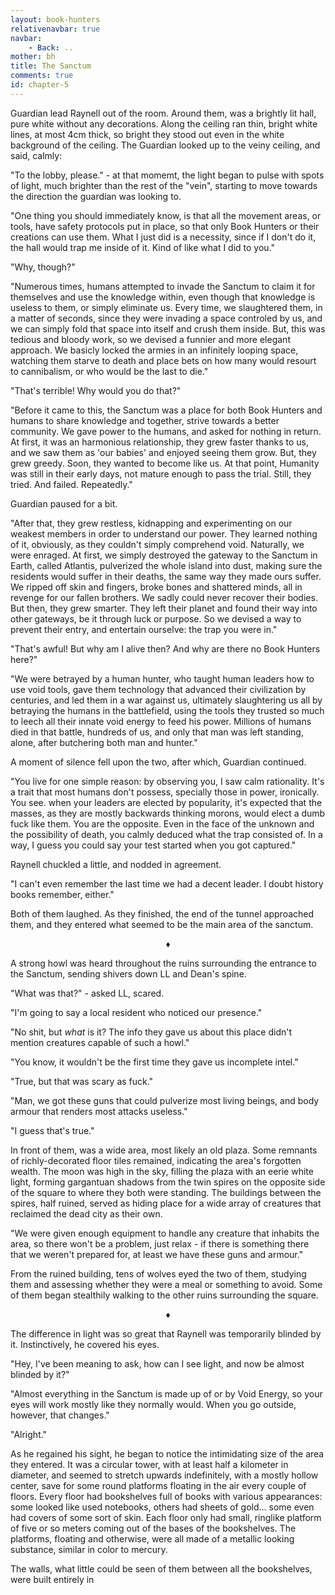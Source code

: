 ```yaml
---
layout: book-hunters
relativenavbar: true
navbar:
    - Back: ..
mother: bh
title: The Sanctum
comments: true
id: chapter-5
---
```


Guardian lead Raynell out of the room. Around them, was a brightly lit hall, pure white without any decorations. Along the ceiling ran thin, bright white lines, at most 4cm thick, so bright they stood out even in the white background of the ceiling. The Guardian looked up to the veiny ceiling, and said, calmly:

"To the lobby, please." - at that momemt, the light began to pulse with spots of light, much brighter than the rest of the "vein", starting to move towards the direction the guardian was looking to.

"One thing you should immediately know, is that all the movement areas, or tools, have safety protocols put in place, so that only Book Hunters or their creations can use them. What I just did is a necessity, since if I don't do it, the hall would trap me inside of it. Kind of like what I did to you."

"Why, though?"

"Numerous times, humans attempted to invade the Sanctum to claim it for themselves and use the knowledge within, even though that knowledge is useless to them, or simply eliminate us. Every time, we slaughtered them, in a matter of seconds, since they were invading a space controled by us, and we can simply fold that space into itself and crush them inside. But, this was tedious and bloody work, so we devised a funnier and more elegant approach. We basicly locked the armies in an infinitely looping space, watching them starve to death and place bets on how many would resourt to cannibalism, or who would be the last to die."

"That's terrible! Why would you do that?"

"Before it came to this, the Sanctum was a place for both Book Hunters and humans to share knowledge and together, strive towards a better community. We gave power to the humans, and asked for nothing in return. At first, it was an harmonious relationship, they grew faster thanks to us, and we saw them as 'our babies' and enjoyed seeing them grow. But, they grew greedy. Soon, they wanted to become like us. At that point, Humanity was still in their early days, not mature enough to pass the trial. Still, they tried. And failed. Repeatedly."

Guardian paused for a bit.

"After that, they grew restless, kidnapping and experimenting on our weakest members in order to understand our power. They learned nothing of it, obviously, as they couldn't simply comprehend void. Naturally, we were enraged. At first, we simply destroyed the gateway to the Sanctum in Earth, called Atlantis, pulverized the whole island into dust, making sure the residents would suffer in their deaths, the same way they made ours suffer. We ripped off skin and fingers, broke bones and shattered minds, all in revenge for our fallen brothers. We sadly could never recover their bodies. But then, they grew smarter. They left their planet and found their way into other gateways, be it through luck or purpose. So we devised a way to prevent their entry, and entertain ourselve: the trap you were in."

"That's awful! But why am I alive then? And why are there no Book Hunters here?"

"We were betrayed by a human hunter, who taught human leaders how to use void tools, gave them technology that advanced their civilization by centuries, and led them in a war against us, ultimately slaughtering us all by betraying the humans in the battlefield, using the tools they trusted so much to leech all their innate void energy to feed his power. Millions of humans died in that battle, hundreds of us, and only that man was left standing, alone, after butchering both man and hunter."

A moment of silence fell upon the two, after which, Guardian continued.

"You live for one simple reason: by observing you, I saw calm rationality. It's a trait that most humans don't possess, specially those in power, ironically. You see. when your leaders are elected by popularity, it's expected that the masses, as they are mostly backwards thinking morons, would elect a dumb fuck like them. You are the opposite. Even in the face of the unknown and the possibility of death, you calmly deduced what the trap consisted of. In a way, I guess you could say your test started when you got captured."

Raynell chuckled a little, and nodded in agreement.

"I can't even remember the last time we had a decent leader. I doubt history books remember, either."

Both of them laughed. As they finished, the end of the tunnel approached them, and they entered what seemed to be the main area of the sanctum.

<center>&diams;</center>

A strong howl was heard throughout the ruins surrounding the entrance to the Sanctum, sending shivers down LL and Dean's spine.

"What was that?" - asked LL, scared.

"I'm going to say a local resident who noticed our presence."

"No shit, but *what* is it? The info they gave us about this place didn't mention creatures capable of such a howl."

"You know, it wouldn't be the first time they gave us incomplete intel."

"True, but that was scary as fuck."

"Man, we got these guns that could pulverize most living beings, and body armour that renders most attacks useless."

"I guess that's true."

In front of them, was a wide area, most likely an old plaza. Some remnants of richly-decorated floor tiles remained, indicating the area's forgotten wealth. The moon was high in the sky, filling the plaza with an eerie white light, forming gargantuan shadows from the twin spires on the opposite side of the square to where they both were standing. The buildings between the spires, half ruined, served as hiding place for a wide array of creatures that reclaimed the dead city as their own.

"We were given enough equipment to handle any creature that inhabits the area, so there won't be a problem, just relax - if there is something there that we weren't prepared for, at least we have these guns and armour."

From the ruined building, tens of wolves eyed the two of them, studying them and assessing whether they were a meal or something to avoid. Some of them began stealthily walking to the other ruins surrounding the square.

<center>&diams;</center>

The difference in light was so great that Raynell was temporarily blinded by it. Instinctively, he covered his eyes.

"Hey, I've been meaning to ask, how can I see light, and now be almost blinded by it?"

"Almost everything in the Sanctum is made up of or by Void Energy, so your eyes will work mostly like they normally would. When you go outside, however, that changes."

"Alright."

As he regained his sight, he began to notice the intimidating size of the area they entered. It was a circular tower, with at least half a kilometer in diameter, and seemed to stretch upwards indefinitely, with a mostly hollow center, save for some round platforms floating in the air every couple of floors. Every floor had bookshelves full of books with various appearances: some looked like used notebooks, others had sheets of gold... some even had covers of some sort of skin. Each floor only had small, ringlike platform of five or so meters coming out of the bases of the bookshelves. The platforms, floating and otherwise, were all made of a metallic looking substance, similar in color to mercury.

The walls, what little could be seen of them between all the bookshelves, were built entirely in 
